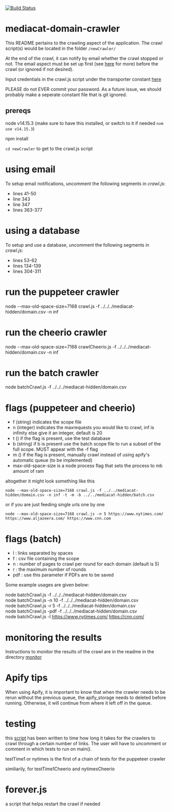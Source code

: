 [![Build Status](https://travis-ci.org/UTMediaCAT/mediacat-domain-crawler.svg?branch=master)](https://travis-ci.org/UTMediaCAT/mediacat-domain-crawler)
# mediacat-domain-crawler

This README pertains to the crawling aspect of the application. The crawl script(s) would be located in the folder `/newCrawler/ `

At the end of the crawl, it can notify by email whether the crawl stopped or not. The email aspect must be set up first (see [here](#using-email) for more) before the crawl (or ignored if not desired).

Input credentials in the crawl.js script under the transporter constant [here](https://github.com/UTMediaCAT/mediacat-domain-crawler/blob/497081ad10cddc03d618fd34d020552cff36973a/newCrawler/crawl.js#L137)

PLEASE do not EVER commit your password. As a future issue, we should probably make a seperate constant file that is git ignored.

## prereqs
node v14.15.3 (make sure to have this installed, or switch to it if needed `nvm use v14.15.3`)

npm install

`cd newCrawler` to get to the crawl.js script

using email
== 

To setup email notifications, uncomment the following segments in _crawl.js_:
- lines 41-50
- line 343
- line 347
- lines 363-377 <br/>

using a database
================
To setup and use a database, uncomment the following segments in _crawl.js_:
- lines 53-62
- lines 134-139
- lines 304-311

# run the puppeteer crawler 

node --max-old-space-size=7168 crawl.js -f ../../../mediacat-hidden/domain.csv -n inf

# run the cheerio crawler 
node --max-old-space-size=7168 crawlCheerio.js -f ../../../mediacat-hidden/domain.csv -n inf

# run the batch crawler
node batchCrawl.js -f ../../../mediacat-hidden/domain.csv

# flags (puppeteer and cheerio)
- f (string) indicates the scope file
- n (integer) indicates the maxrequests you would like to crawl, inf is infinity else give it an integer, default is 20
- t () if the flag is present, use the test database
- b (string) if b is present use the batch scope file to run a subset of the full scope. MUST appear with the -f flag
- m () if the flag is present, manually crawl instead of using apify's automatic queue (to be implemented)
- max-old-space-size is a node process flag that sets the process to mb amount of ram

altogether it might look something like this

`node --max-old-space-size=7168 crawl.js -f ../../mediacat-hidden/domain.csv -n inf -t -m -b ../../mediacat-hidden/batch.csv`

or if you are just feeding single urls one by one 

`node --max-old-space-size=7168 crawl.js -n 5 https://www.nytimes.com/ https://www.aljazeera.com/ https://www.cnn.com`

# flags (batch)
- l : links separated by spaces
- f : csv file containing the scope
- n : number of pages to crawl per round for each domain (default is 5)
- r : the maximum number of rounds
- pdf : use this parameter if PDFs are to be saved

Some example usages are given below:

node batchCrawl.js -f ../../../mediacat-hidden/domain.csv  
node batchCrawl.js -n 10 -f ../../../mediacat-hidden/domain.csv  
node batchCrawl.js -r 5 -f ../../../mediacat-hidden/domain.csv  
node batchCrawl.js -pdf -f ../../../mediacat-hidden/domain.csv  
node batchCrawl.js -l https://www.nytimes.com/ https://cnn.com/  

# monitoring the results
Instructions to monitor the results of the crawl are in the readme in the directory [monitor](https://github.com/UTMediaCAT/mediacat-domain-crawler/blob/master/newCrawler/monitor/README.md)

# Apify tips

When using Apify, it is important to know that when the crawler needs to be rerun without the previous queue, the apify_storage needs to deleted before running. Otherwise, it will continue from where it left off in the queue.

# testing
this [script](https://github.com/UTMediaCAT/mediacat-domain-crawler/tree/master/newCrawler/test) has been written to time how long it takes for the crawlers to crawl through a certain number of links. The user will have to uncomment or comment in which tests to run on main().

testTime1 or nytimes is the first of a chain of tests for the puppeteer crawler

similiarily, for testTime1Cheerio and nytimesCheerio

# forever.js

a script that helps restart the crawl if needed
